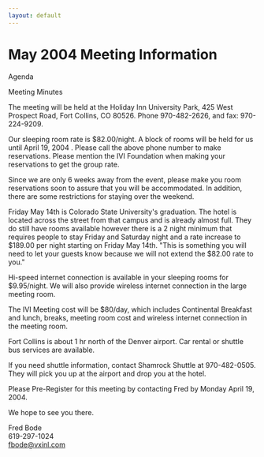 ```yaml
---
layout: default
---
```

# May 2004 Meeting Information

  
  
Agenda  
  
Meeting Minutes  
  
The meeting will be held at the Holiday Inn University Park, 425 West
Prospect Road, Fort Collins, CO 80526. Phone 970-482-2626, and fax:
970-224-9209.  
  
Our sleeping room rate is $82.00/night. A block of rooms will be held
for us until April 19, 2004 . Please call the above phone number to make
reservations. Please mention the IVI Foundation when making your
reservations to get the group rate.  
  
Since we are only 6 weeks away from the event, please make you room
reservations soon to assure that you will be accommodated. In addition,
there are some restrictions for staying over the weekend.  
  
Friday May 14th is Colorado State University's graduation. The hotel is
located across the street from that campus and is already almost full.
They do still have rooms available however there is a 2 night minimum
that requires people to stay Friday and Saturday night and a rate
increase to $189.00 per night starting on Friday May 14th. "This is
something you will need to let your guests know because we will not
extend the $82.00 rate to you."  
  
Hi-speed internet connection is available in your sleeping rooms for
$9.95/night. We will also provide wireless internet connection in the
large meeting room.  
  
The IVI Meeting cost will be $80/day, which includes Continental
Breakfast and lunch, breaks, meeting room cost and wireless internet
connection in the meeting room.  
  
Fort Collins is about 1 hr north of the Denver airport. Car rental or
shuttle bus services are available.  
  
If you need shuttle information, contact Shamrock Shuttle at
970-482-0505. They will pick you up at the airport and drop you at the
hotel.  
  
Please Pre-Register for this meeting by contacting Fred by Monday April
19, 2004.  
  
We hope to see you there.  
  
Fred Bode  
619-297-1024  
<fbode@vxinl.com>
